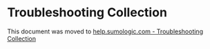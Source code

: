 # Troubleshooting Collection

This document was moved to
[help.sumologic.com - Troubleshooting Collection](https://help.sumologic.com/docs/send-data/kubernetes/troubleshoot-collection/)
